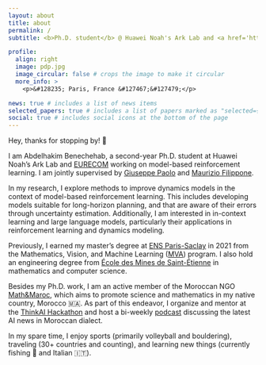 ```yaml
---
layout: about
title: about
permalink: /
subtitle: <b>Ph.D. student</b> @ Huawei Noah's Ark Lab and <a href='https://www.eurecom.fr/en/research/department-data-science'>EURECOM</a>, a <a href='https://www.sorbonne-universite.fr/'>Sorbonne university</a> graduate school.

profile:
  align: right
  image: pdp.jpg
  image_circular: false # crops the image to make it circular
  more_info: >
    <p>&#128235; Paris, France &#127467;&#127479;</p>

news: true # includes a list of news items
selected_papers: true # includes a list of papers marked as "selected={true}"
social: true # includes social icons at the bottom of the page
---
```


Hey, thanks for stopping by! 👋

I am Abdelhakim Benechehab, a second-year Ph.D. student at Huawei Noah’s Ark Lab and <a href='https://www.eurecom.fr/en/research/department-data-science'>EURECOM</a> working on model-based reinforcement learning. I am jointly supervised by <a href="https://scholar.google.com/citations?user=khT6tDsAAAAJ&hl=en">Giuseppe Paolo</a> and <a href="https://scholar.google.com/citations?user=ILUeAloAAAAJ&hl=en">Maurizio Filippone</a>.

In my research, I explore methods to improve dynamics models in the context of model-based reinforcement learning. This includes developing models suitable for long-horizon planning, and that are aware of their errors through uncertainty estimation. Additionally, I am interested in in-context learning and large language models, particularly their applications in reinforcement learning and dynamics modeling.

Previously, I earned my master’s degree at <a href="https://ens-paris-saclay.fr/">ENS Paris-Saclay</a> in 2021 from the Mathematics, Vision, and Machine Learning (<a href="https://www.master-mva.com/">MVA</a>) program. I also hold an engineering degree from <a href="https://www.mines-stetienne.fr/en/">École des Mines de Saint-Étienne</a> in mathematics and computer science.

Besides my Ph.D. work, I am an active member of the Moroccan NGO <a href='https://www.mathmaroc.org/'>Math&Maroc</a>, which aims to promote science and mathematics in my native country, Morocco 🇲🇦. As part of this endeavor, I organize and mentor at the <a href='https://thinkai.ma/'>ThinkAI Hackathon</a> and host a bi-weekly <a href='/projects/'>podcast</a> discussing the latest AI news in Moroccan dialect.

In my spare time, I enjoy sports (primarily volleyball and bouldering), traveling (30+ countries and counting), and learning new things (currently fishing 🎣 and Italian 🇮🇹).


